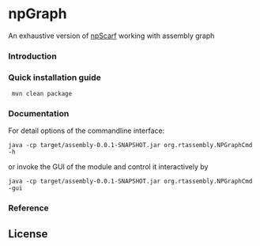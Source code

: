 # npGraph
An exhaustive version of [npScarf](https://github.com/mdcao/npScarf) working with assembly graph
### Introduction


### Quick installation guide
```
 mvn clean package
```
### Documentation
For detail options of the commandline interface:
```
java -cp target/assembly-0.0.1-SNAPSHOT.jar org.rtassembly.NPGraphCmd -h
```

or invoke the GUI of the module and control it interactively by
```
java -cp target/assembly-0.0.1-SNAPSHOT.jar org.rtassembly.NPGraphCmd -gui
```
### Reference


## License
